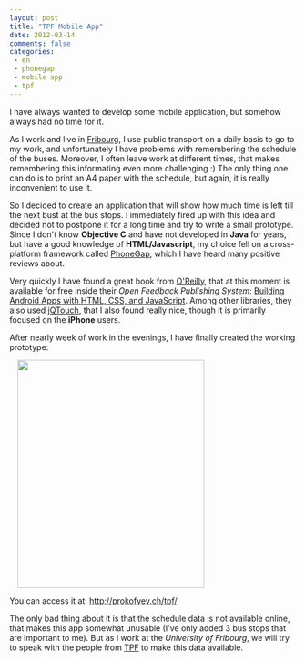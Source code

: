 ```yaml
---
layout: post
title: "TPF Mobile App"
date: 2012-03-14
comments: false
categories:
 - en
 - phonegap
 - mobile app
 - tpf
---
```



I have always wanted to develop some mobile application, but somehow always had no time for it.

As I work and live in <a href="http://en.wikipedia.org/wiki/Fribourg">Fribourg</a>, I use public transport on a daily basis to go to my work, and unfortunately I have problems with remembering the schedule of the buses. Moreover, I often leave work at different times, that makes remembering this informating even more challenging :) The only thing one can do is to print an A4 paper with the schedule, but again, it is really inconvenient to use it.

So I decided to create an application that will show how much time is left till the next bust at the bus stops. I immediately fired up with this idea and decided not to postpone it for a long time and try to write a small prototype. Since I don't know <b>Objective C</b> and have not developed in <b>Java</b> for years, but have a good knowledge of <b>HTML/Javascript</b>, my choice fell on a cross-platform framework called <a href="http://phonegap.com/">PhoneGap</a>, which I have heard many positive reviews about.

Very quickly I have found a great book from <a href="http://oreilly.com/">O'Reilly</a>, that at this moment is available for free inside their <i>Open Feedback Publishing System</i>: <a href="http://ofps.oreilly.com/titles/9781449383268/">Building Android Apps with HTML, CSS, and JavaScript</a>. Among other libraries, they also used <a href="http://jqtouch.com/">jQTouch</a>, that I also found really nice, though it is primarily focused on the <b>iPhone</b> users.

After nearly week of work in the evenings, I have finally created the working prototype:


<a href="http://2.bp.blogspot.com/-4dZK6IkLt04/T2DAy3UK8cI/AAAAAAAADYk/DZObugjm24I/s1600/Screen+shot+2012-03-14+at+17.00.37+.png" imageanchor="1" style="margin-left: 1em; margin-right: 1em;"><img border="0" height="400" src="http://2.bp.blogspot.com/-4dZK6IkLt04/T2DAy3UK8cI/AAAAAAAADYk/DZObugjm24I/s400/Screen+shot+2012-03-14+at+17.00.37+.png" width="328" /></a>

You can access it at: <a href="http://prokofyev.ch/tpf/">http://prokofyev.ch/tpf/</a>

The only bad thing about it is that the schedule data is not available online, that makes this app somewhat unusable (I've only added 3 bus stops that are important to me).
But as I work at the <i>University of Fribourg</i>, we will try to speak with the people from <a href="http://www.tpf.ch/">TPF</a> to make this data available.



